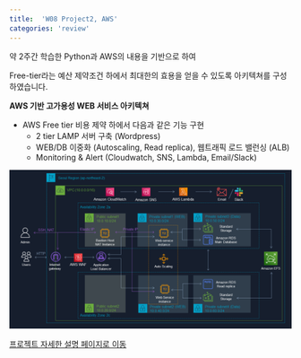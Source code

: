 ```yaml
---
title:  'W08 Project2, AWS'
categories: 'review'
---
```


약 2주간 학습한 Python과 AWS의 내용을 기반으로 하여

Free-tier라는 예산 제약조건 하에서 최대한의 효용을 얻을 수 있도록 아키텍쳐를 구성하였습니다.


**AWS 기반 고가용성 WEB 서비스 아키텍쳐**

- AWS Free tier 비용 제약 하에서 다음과 같은 기능 구현
    - 2 tier LAMP 서버 구축 (Wordpress)
    - WEB/DB 이중화 (Autoscaling, Read replica), 웹트래픽 로드 밸런싱 (ALB)
    - Monitoring & Alert (Cloudwatch, SNS, Lambda, Email/Slack) 

![pjt2](/assets/images/archi.png)

[프로젝트 자세한 설명 페이지로 이동](https://nasir17git.github.io/showcase/pjt2/)
